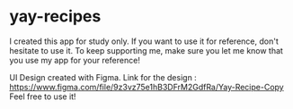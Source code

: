 # yay-recipes
I created this app for study only. If you want to use it for reference, don't hesitate to use it. To keep supporting me, make sure you let me know that you use my app for your reference!

UI Design created with Figma. Link for the design : https://www.figma.com/file/9z3vz75e1hB3DFrM2GdfRa/Yay-Recipe-Copy
Feel free to use it!
